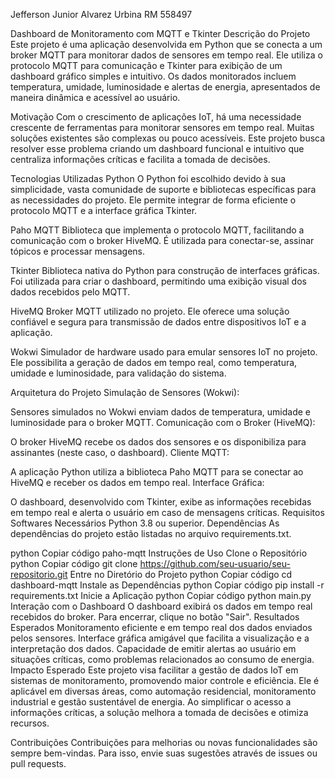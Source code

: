  Jefferson Junior Alvarez Urbina RM 558497


Dashboard de Monitoramento com MQTT e Tkinter
Descrição do Projeto
Este projeto é uma aplicação desenvolvida em Python que se conecta a um broker MQTT para monitorar dados de sensores em tempo real. Ele utiliza o protocolo MQTT para comunicação e Tkinter para exibição de um dashboard gráfico simples e intuitivo. Os dados monitorados incluem temperatura, umidade, luminosidade e alertas de energia, apresentados de maneira dinâmica e acessível ao usuário.

Motivação
Com o crescimento de aplicações IoT, há uma necessidade crescente de ferramentas para monitorar sensores em tempo real. Muitas soluções existentes são complexas ou pouco acessíveis. Este projeto busca resolver esse problema criando um dashboard funcional e intuitivo que centraliza informações críticas e facilita a tomada de decisões.

Tecnologias Utilizadas
Python
O Python foi escolhido devido à sua simplicidade, vasta comunidade de suporte e bibliotecas específicas para as necessidades do projeto. Ele permite integrar de forma eficiente o protocolo MQTT e a interface gráfica Tkinter.

Paho MQTT
Biblioteca que implementa o protocolo MQTT, facilitando a comunicação com o broker HiveMQ. É utilizada para conectar-se, assinar tópicos e processar mensagens.

Tkinter
Biblioteca nativa do Python para construção de interfaces gráficas. Foi utilizada para criar o dashboard, permitindo uma exibição visual dos dados recebidos pelo MQTT.

HiveMQ
Broker MQTT utilizado no projeto. Ele oferece uma solução confiável e segura para transmissão de dados entre dispositivos IoT e a aplicação.

Wokwi
Simulador de hardware usado para emular sensores IoT no projeto. Ele possibilita a geração de dados em tempo real, como temperatura, umidade e luminosidade, para validação do sistema.

Arquitetura do Projeto
Simulação de Sensores (Wokwi):

Sensores simulados no Wokwi enviam dados de temperatura, umidade e luminosidade para o broker MQTT.
Comunicação com o Broker (HiveMQ):

O broker HiveMQ recebe os dados dos sensores e os disponibiliza para assinantes (neste caso, o dashboard).
Cliente MQTT:

A aplicação Python utiliza a biblioteca Paho MQTT para se conectar ao HiveMQ e receber os dados em tempo real.
Interface Gráfica:

O dashboard, desenvolvido com Tkinter, exibe as informações recebidas em tempo real e alerta o usuário em caso de mensagens críticas.
Requisitos
Softwares Necessários
Python 3.8 ou superior.
Dependências
As dependências do projeto estão listadas no arquivo requirements.txt.

python
Copiar código
paho-mqtt
Instruções de Uso
Clone o Repositório
python
Copiar código
git clone https://github.com/seu-usuario/seu-repositorio.git
Entre no Diretório do Projeto
python
Copiar código
cd dashboard-mqtt
Instale as Dependências
python
Copiar código
pip install -r requirements.txt
Inicie a Aplicação
python
Copiar código
python main.py
Interação com o Dashboard
O dashboard exibirá os dados em tempo real recebidos do broker.
Para encerrar, clique no botão "Sair".
Resultados Esperados
Monitoramento eficiente e em tempo real dos dados enviados pelos sensores.
Interface gráfica amigável que facilita a visualização e a interpretação dos dados.
Capacidade de emitir alertas ao usuário em situações críticas, como problemas relacionados ao consumo de energia.
Impacto Esperado
Este projeto visa facilitar a gestão de dados IoT em sistemas de monitoramento, promovendo maior controle e eficiência. Ele é aplicável em diversas áreas, como automação residencial, monitoramento industrial e gestão sustentável de energia. Ao simplificar o acesso a informações críticas, a solução melhora a tomada de decisões e otimiza recursos.

Contribuições
Contribuições para melhorias ou novas funcionalidades são sempre bem-vindas. Para isso, envie suas sugestões através de issues ou pull requests.

